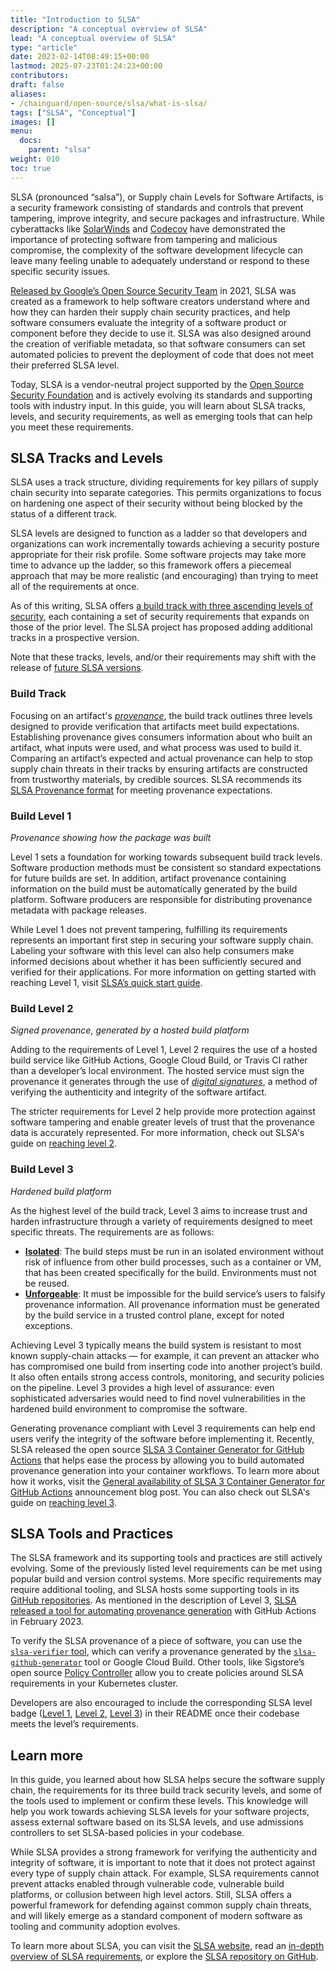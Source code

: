 ```yaml
---
title: "Introduction to SLSA"
description: "A conceptual overview of SLSA"
lead: "A conceptual overview of SLSA"
type: "article"
date: 2023-02-14T08:49:15+00:00
lastmod: 2025-07-23T01:24:23+00:00
contributors:  
draft: false
aliases:
- /chainguard/open-source/slsa/what-is-slsa/
tags: ["SLSA", "Conceptual"]
images: []
menu:
  docs:
    parent: "slsa"
weight: 010
toc: true
---
```


SLSA (pronounced “salsa”), or Supply chain Levels for Software Artifacts, is a security framework consisting of standards and controls that prevent tampering, improve integrity, and secure packages and infrastructure. While cyberattacks like [SolarWinds](/software-security/glossary/#solarwinds-hack) and [Codecov](https://www.reuters.com/technology/codecov-hackers-breached-hundreds-restricted-customer-sites-sources-2021-04-19/) have demonstrated the importance of protecting software from tampering and malicious compromise, the complexity of the software development lifecycle can leave many feeling unable to adequately understand or respond to these specific security issues. 

[Released by Google’s Open Source Security Team](https://security.googleblog.com/2021/06/introducing-slsa-end-to-end-framework.html) in 2021, SLSA was created as a framework to help software creators understand where and how they can harden their supply chain security practices, and help software consumers evaluate the integrity of a software product or component before they decide to use it. SLSA was also designed around the creation of verifiable metadata, so that software consumers can set automated policies to prevent the deployment of code that does not meet their preferred SLSA level. 

Today, SLSA is a vendor-neutral project supported by the [Open Source Security Foundation](https://openssf.org/) and is actively evolving its standards and supporting tools with industry input. In this guide, you will learn about SLSA tracks, levels, and security requirements, as well as emerging tools that can help you meet these requirements.


## SLSA Tracks and Levels

SLSA uses a track structure, dividing requirements for key pillars of supply chain security into separate categories. This permits organizations to focus on hardening one aspect of their security without being blocked by the status of a different track.

SLSA levels are designed to function as a ladder so that developers and organizations can work incrementally towards achieving a security posture appropriate for their risk profile. Some software projects may take more time to advance up the ladder, so this framework offers a piecemeal approach that may be more realistic (and encouraging) than trying to meet all of the requirements at once.

As of this writing, SLSA offers [a build track with three ascending levels of security](https://slsa.dev/spec/v1.1/levels#levels-and-tracks), each containing a set of security requirements that expands on those of the prior level. The SLSA project has proposed adding additional tracks in a prospective version.

Note that these tracks, levels, and/or their requirements may shift with the release of [future SLSA versions](https://slsa.dev/spec/v1.1/future-directions).

### Build Track

Focusing on an artifact's [_provenance_](/software-security/glossary/#provenance), the build track outlines three levels designed to provide verification that artifacts meet build expectations. Establishing provenance gives consumers information about who built an artifact, what inputs were used, and what process was used to build it. Comparing an artifact’s expected and actual provenance can help to stop supply chain threats in their tracks by ensuring artifacts are constructed from trustworthy materials, by credible sources. SLSA recommends its [SLSA Provenance format](https://slsa.dev/provenance/v1) for meeting provenance expectations.

### Build Level 1
_Provenance showing how the package was built_

Level 1 sets a foundation for working towards subsequent build track levels. Software production methods must be consistent so standard expectations for future builds are set. In addition, artifact provenance containing information on the build must be automatically generated by the build platform. Software producers are responsible for distributing provenance metadata with package releases.

While Level 1 does not prevent tampering, fulfilling its requirements represents an important first step in securing your software supply chain. Labeling your software with this level can also help consumers make informed decisions about whether it has been sufficiently secured and verified for their applications. For more information on getting started with reaching Level 1, visit [SLSA’s quick start guide](https://slsa.dev/get-started#slsa-1). 

### Build Level 2
_Signed provenance, generated by a hosted build platform_

Adding to the requirements of Level 1, Level 2 requires the use of a hosted build service like GitHub Actions, Google Cloud Build, or Travis CI rather than a developer’s local environment. The hosted service must sign the provenance it generates through the use of [_digital signatures_](/software-security/glossary/#code-signing), a method of verifying the authenticity and integrity of the software artifact.

The stricter requirements for Level 2 help provide more protection against software tampering and enable greater levels of trust that the provenance data is accurately represented. For more information, check out SLSA's guide on [reaching level 2](https://slsa.dev/get-started#slsa-2).

### Build Level 3 
_Hardened build platform_

As the highest level of the build track, Level 3 aims to increase trust and harden infrastructure through a variety of requirements designed to meet specific threats. The requirements are as follows:

* **[Isolated](https://slsa.dev/spec/v1.1/requirements#isolation-strength)**: The build steps must be run in an isolated environment without risk of influence from other build processes, such as a container or VM, that has been created specifically for the build. Environments must not be reused.
* **[Unforgeable](https://slsa.dev/spec/v1.1/requirements#provenance-generation)**:  It must be impossible for the build service’s users to falsify provenance information. All provenance information must be generated by the build service in a trusted control plane, except for noted exceptions.

Achieving Level 3 typically means the build system is resistant to most known supply-chain attacks — for example, it can prevent an attacker who has compromised one build from inserting code into another project’s build. It also often entails strong access controls, monitoring, and security policies on the pipeline. Level 3 provides a high level of assurance: even sophisticated adversaries would need to find novel vulnerabilities in the hardened build environment to compromise the software.

Generating provenance compliant with Level 3 requirements can help end users verify the integrity of the software before implementing it. Recently, SLSA released the open source [SLSA 3 Container Generator for GitHub Actions](https://github.com/slsa-framework/slsa-github-generator) that helps ease the process by allowing you to build automated provenance generation into your container workflows. To learn more about how it works, visit the [General availability of SLSA 3 Container Generator for GitHub Actions](https://slsa.dev/blog/2023/02/slsa-github-workflows-container-ga) announcement blog post. You can also check out SLSA's guide on [reaching level 3](https://slsa.dev/get-started#slsa-3).


## SLSA Tools and Practices

The SLSA framework and its supporting tools and practices are still actively evolving. Some of the previously listed level requirements can be met using popular build and version control systems. More specific requirements may require additional tooling, and SLSA hosts some supporting tools in its [GitHub repositories](https://github.com/slsa-framework). As mentioned in the description of Level 3, [SLSA released a tool for automating provenance generation](https://slsa.dev/blog/2023/02/slsa-github-workflows-container-ga) with GitHub Actions in February 2023.  

To verify the SLSA provenance of a piece of software, you can use the [`slsa-verifier` tool](https://github.com/slsa-framework/slsa-verifier), which can verify a provenance generated by the [`slsa-github-generator`](https://github.com/slsa-framework/slsa-github-generator) tool or Google Cloud Build. Other tools, like Sigstore’s open source [Policy Controller](https://docs.sigstore.dev/policy-controller/overview/) allow you to create policies around SLSA requirements in your Kubernetes cluster.

Developers are also encouraged to include the corresponding SLSA level badge ([Level 1](https://slsa.dev/images/gh-badge-level1.svg), [Level 2](https://slsa.dev/images/gh-badge-level2.svg), [Level 3](https://slsa.dev/images/gh-badge-level3.svg)) in their README once their codebase meets the level’s requirements.  


## Learn more

In this guide, you learned about how SLSA helps secure the software supply chain, the requirements for its three build track security levels, and some of the tools used to implement or confirm these levels. This knowledge will help you work towards achieving SLSA levels for your software projects, assess external software based on its SLSA levels, and use admissions controllers to set SLSA-based policies in your codebase.

While SLSA provides a strong framework for verifying the authenticity and integrity of software, it is important to note that it does not protect against every type of supply chain attack. For example, SLSA requirements cannot prevent attacks enabled through vulnerable code, vulnerable build platforms, or collusion between high level actors. Still, SLSA offers a powerful framework for defending against common supply chain threats, and will likely emerge as a standard component of modern software as tooling and community adoption evolves.

To learn more about SLSA, you can visit the [SLSA website](https://slsa.dev/), read an [in-depth overview of SLSA requirements](https://slsa.dev/spec/v1.1/requirements), or explore the [SLSA repository on GitHub](https://github.com/slsa-framework).
